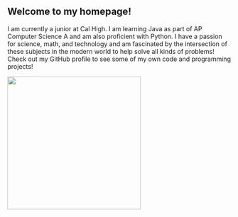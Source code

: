 ## Welcome to my homepage!

I am currently a junior at Cal High. I am learning Java as part of AP Computer Science A and am also proficient with Python. I have a passion for science, math, and technology and am fascinated by the intersection of these subjects in the modern world to help solve all kinds of problems! Check out my GitHub profile to see some of my own code and programming projects!

<img src="https://user-images.githubusercontent.com/59634524/114822258-a1baae80-9d76-11eb-9b5c-8a73108cffe6.jpg" width="300" />

